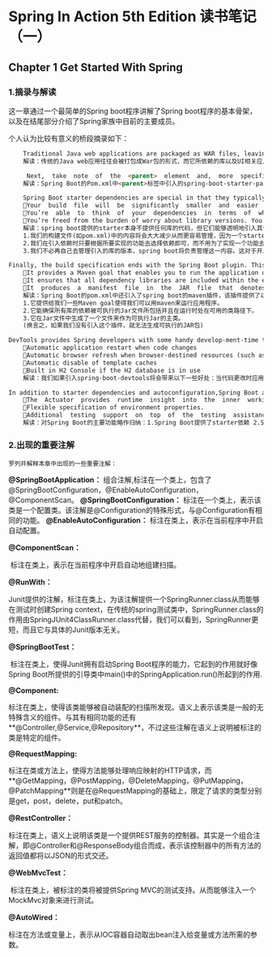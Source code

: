 # Spring In Action 5th Edition 读书笔记（一）



## Chapter 1 Get Started With Spring



### 1.摘录与解读

这一章通过一个最简单的Spring boot程序讲解了Spring boot程序的基本骨架，以及在结尾部分介绍了Spring家族中目前的主要成员。

个人认为比较有意义的桥段摘录如下：

```html
 	Traditional Java web applications are packaged as WAR files, leaving JAR filesthe packaging of choice for libraries and the occasional desktop UI application.The choice of JAR packaging is a cloud-minded choice. Whereas WAR files are per-fectly suitable for deploying to a traditional Java application server, they’re not a natural  fit  for  most  cloud  platforms.
	解读：传统的Java web应用往往会被打包成War包的形式，而它所依赖的库以及UI相关应用则会被打包成Jar包的形式。而基于云的应用往往会选择打包成Jar包的形式。打包成War包更适合传统Java Web应用进行部署，但它们并非天然适合绝大多数云平台。
```

```html
	 Next,  take  note  of  the  <parent>  element  and,  more  specifically,  its  <version>child. This specifies that your project has spring-boot-starter-parent as its parentPOM.  Among  other  things,  this  parent  POM  provides  dependency  management  forseveral libraries commonly used in Spring projects. For those libraries covered by the parent POM, you won’t have to specify a version, as it’s inherited from the parent.
	解读：Spring Boot的Pom.xml中<parent>标签中引入的spring-boot-starter-parent使得我们无需再管理应用中引入的依赖的版本。(这些依赖必须是以spring-boot-strater-xxx的形式引入的)
```

```html
	Spring Boot starter dependencies are special in that they typically don’t have any  library  code  themselves,  but  instead  transitively  pull  in  other  libraries.  Theses tarter dependencies offer three primary benefits:
	Your  build  file  will  be  significantly  smaller  and  easier  to  manage  because  you won’t need to declare a dependency on every library you might need.
	You’re  able  to  think  of  your  dependencies  in  terms  of  what  capabilities  they provide, rather than in terms of library names. If you’re developing a web application, you’ll add the web starter dependency rather than a laundry list of individual libraries that enable you to write a web application.
	You’re freed from the burden of worry about library versions. You can trust that for a given version of Spring Boot, the versions of the libraries brought in tran-sitively  will  be  compatible.  You  only  need  to  worry  about  which  version  of Spring Boot you’re using.
	解读：spring boot提供的starter本身不提供任何库的代码，但它们能够透明地引入其他库，由starter依赖的形式来引入第三方库主要有三个优点：
	1.我们的构建文件(如pom.xml)中的内容将会大大减少从而更容易管理，因为一个starter依赖包含了许多库的依赖。
	2.我们在引入依赖时只要根据所要实现的功能去选择依赖即可，而不用为了实现一个功能去记忆并引入大量的库。
	3.我们不必再自己去管理引入的库的版本，spring boot将负责管理这一内容。这对于开发者来说是极大的利好，因为我们自己引入库时经常会因为版本选择不当而引发问题。
```

```html
Finally, the build specification ends with the Spring Boot plugin. This plugin performs a few important functions:
	It provides a Maven goal that enables you to run the application using Maven.
	It ensures that all dependency libraries are included within the executable JAR file and available on the runtime classpath.
	It  produces  a  manifest  file  in  the  JAR  file  that  denotes  the  bootstrap  class as the main class for the executable JAR.
	解读：Spring Boot的pom.xml中还引入了spring boot的maven插件，该插件提供了以下几个重要功能：
	1.它提供给我们一些Maven goal使得我们可以用maven来运行应用程序。
	2.它能确保所有库的依赖被可执行的Jar文件所包括并且在运行时处在可用的类路径下。
	3.它在Jar文件中生成了一个文件来作为可执行Jar的主类。
	(换言之，如果我们没有引入这个插件，就无法生成可执行的JAR包)
```

```html
DevTools provides Spring developers with some handy develop-ment-time tools. Among those are
	Automatic application restart when code changes
	Automatic browser refresh when browser-destined resources (such as templates,JavaScript, stylesheets, and so on) change
	Automatic disable of template caches
	Built in H2 Console if the H2 database is in use
	解读：我们如果引入spring-boot-devtools将会带来以下一些好处：当代码更改时应用程序会自动重启；当静态文件更改后浏览器会自动刷新；自动禁用模板的缓存；如果使用了H2将会提供一个H2的控制台；
```

```html
In addition to starter dependencies and autoconfiguration,Spring Boot also offers a handful of other useful features:
	The  Actuator  provides  runtime  insight  into  the  inner  workings  of  an  application, including metrics, thread dump information, application health, and envi-ronment properties available to the application.
	Flexible specification of environment properties.
	Additional  testing  support  on  top  of  the  testing  assistance  found  in  the  core framework.
	解读：对Spring Boot的主要功能略作归纳：1.Spring Boot提供了starter依赖 2.Spring Boot提供了自动配置  3.Spring Boot提供了Actuator来监控程序运行时的情况 4.灵活的读取环境属性的方式 5.Spring Boot提供了额外的测试支持
```

### 2.出现的重要注解

	罗列并解释本章中出现的一些重要注解：

**@SpringBootApplication：**
	组合注解,标注在一个类上，包含了@SpringBootConfiguration，@EnableAutoConfiguration，@ComponentScan。
**@SpringBootConfiguration：**
	标注在一个类上，表示该类是一个配置类。该注解是@Configuration的特殊形式，与@Configuration有相同的功能。
**@EnableAutoConfiguration：**
	标注在类上，表示在当前程序中开启自动配置。

**@ComponentScan：**

​	标注在类上，表示在当前程序中开启自动地组建扫描。

**@RunWith：**

​	Junit提供的注解，标注在类上，为该注解提供一个SpringRunner.class从而能够在测试时创建Spring context，在传统的spring测试类中，SpringRunner.class的作用由SpringJUnit4ClassRunner.class代替，我们可以看到，SpringRunner更短，而且它与具体的Junit版本无关。

**@SpringBootTest：**

​	标注在类上，使得Junit拥有启动Spring Boot程序的能力，它起到的作用就好像Spring Boot所提供的引导类中main()中的SpringApplication.run()所起到的作用.

**@Component:**

​	标注在类上，使得该类能够被自动装配的扫描所发现。语义上表示该类是一般的无特殊含义的组件。与其有相同功能的还有**@Controller,@Service,@Repository**，不过这些注解在语义上说明被标注的类是特定的组件。

**@RequestMapping:**

​	标注在类或方法上，使得方法能够处理响应映射的HTTP请求，而**@GetMapping，@PostMapping，@DeleteMapping，@PutMapping，@PatchMapping**则是在@RequestMapping的基础上，限定了请求的类型分别是get，post，delete，put和patch。

**@RestController：**

​	标注在类上，语义上说明该类是一个提供REST服务的控制器。其实是一个组合注解，即@Controller和@ResponseBody组合而成，表示该控制器中的所有方法的返回值都将以JSON的形式交还。

**@WebMvcTest：**

​	标注在类上，被标注的类将被提供Spring MVC的测试支持。从而能够注入一个MockMvc对象来进行测试。

**@AutoWired：**

​	标注在方法或变量上，表示从IOC容器自动取出bean注入给变量或方法所需的参数。
